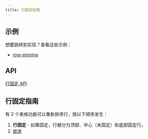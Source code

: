 ```yaml
---
title: 行固定指南
---
```


## 示例

想要跳转到实现？查看这些示例：

- [row-pinning](../framework/react/examples/row-pinning)

## API

[行固定 API](../api/features/row-pinning)

## 行固定指南

有 2 个表格功能可以重新排序行，按以下顺序发生：

1. **行固定** - 如果固定，行被分为顶部、中心（未固定）和底部固定行。
2. [排序](sorting)